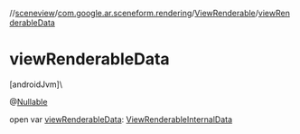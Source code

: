 //[sceneview](../../../index.md)/[com.google.ar.sceneform.rendering](../index.md)/[ViewRenderable](index.md)/[viewRenderableData](view-renderable-data.md)

# viewRenderableData

[androidJvm]\

@[Nullable](https://developer.android.com/reference/kotlin/androidx/annotation/Nullable.html)

open var [viewRenderableData](view-renderable-data.md): [ViewRenderableInternalData](../-view-renderable-internal-data/index.md)
